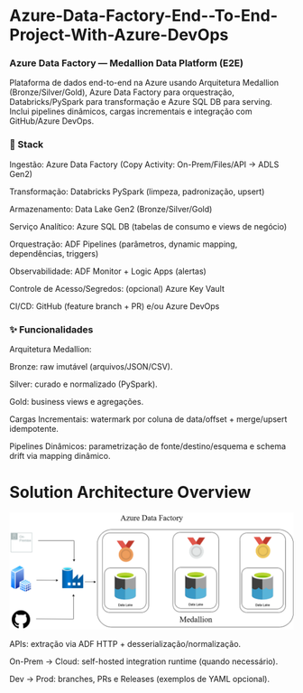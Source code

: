 # Azure-Data-Factory-End--To-End-Project-With-Azure-DevOps

### Azure Data Factory — Medallion Data Platform (E2E)

Plataforma de dados end-to-end na Azure usando Arquitetura Medallion (Bronze/Silver/Gold), Azure Data Factory para orquestração, Databricks/PySpark para transformação e Azure SQL DB para serving. Inclui pipelines dinâmicos, cargas incrementais e integração com GitHub/Azure DevOps.

### 🧱 Stack

Ingestão: Azure Data Factory (Copy Activity: On-Prem/Files/API → ADLS Gen2)

Transformação: Databricks PySpark (limpeza, padronização, upsert)

Armazenamento: Data Lake Gen2 (Bronze/Silver/Gold)

Serviço Analítico: Azure SQL DB (tabelas de consumo e views de negócio)

Orquestração: ADF Pipelines (parâmetros, dynamic mapping, dependências, triggers)

Observabilidade: ADF Monitor + Logic Apps (alertas)

Controle de Acesso/Segredos: (opcional) Azure Key Vault

CI/CD: GitHub (feature branch + PR) e/ou Azure DevOps

### ✨ Funcionalidades

Arquitetura Medallion:

Bronze: raw imutável (arquivos/JSON/CSV).

Silver: curado e normalizado (PySpark).

Gold: business views e agregações.

Cargas Incrementais: watermark por coluna de data/offset + merge/upsert idempotente.

Pipelines Dinâmicos: parametrização de fonte/destino/esquema e schema drift via mapping dinâmico.

# Solution Architecture Overview
![Solution](https://github.com/Felipe30chaves/Azure-Data-Factory-End--To-End-Project-With-Azure-DevOps/blob/main/Files/Data%20Factory%20End%20-To-End%20Project%20With%20Azure%20DevOps.drawio.png)

APIs: extração via ADF HTTP + desserialização/normalização.

On-Prem → Cloud: self-hosted integration runtime (quando necessário).

Dev → Prod: branches, PRs e Releases (exemplos de YAML opcional).
